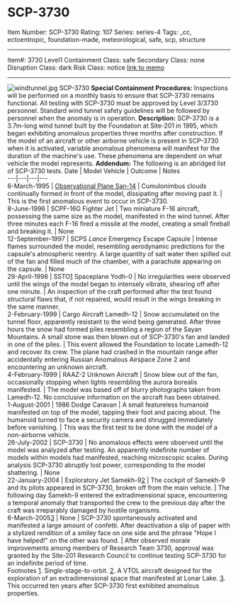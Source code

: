 # SCP-3730
Item Number: SCP-3730
Rating: 107
Series: series-4
Tags: _cc, ectoentropic, foundation-made, meteorological, safe, scp, structure

---

Item#: 3730
Level1
Containment Class:
safe
Secondary Class:
none
Disruption Class:
dark
Risk Class:
notice
[link to memo](/classification-committee-memo)  

* * *
![windtunnel.jpg](https://scp-wiki.wdfiles.com/local--files/scp-3730/windtunnel.jpg)
SCP-3730
**Special Containment Procedures:** Inspections will be performed on a monthly basis to ensure that SCP-3730 remains functional. All testing with SCP-3730 must be approved by Level 3/3730 personnel. Standard wind tunnel safety guidelines will be followed by personnel when the anomaly is in operation.
**Description:** SCP-3730 is a 3.7m-long wind tunnel built by the Foundation at Site-201 in 1995, which began exhibiting anomalous properties three months after construction. If the model of an aircraft or other airborne vehicle is present in SCP-3730 when it is activated, variable anomalous phenomena will manifest for the duration of the machine's use. These phenomena are dependent on what vehicle the model represents.
**Addendum:** The following is an abridged list of SCP-3730 tests.
Date | Model Vehicle | Outcome | Notes  
---|---|---|---  
6-March-1995 | [Observational Plane San-14](http://www.scp-wiki.net/scp-3920) | Cumulonimbus clouds continually formed in front of the model, dissipating after moving past it. | This is the first anomalous event to occur in SCP-3730.  
8-June-1996 | SCPF-16G Fighter Jet | Two miniature F-16 aircraft, possessing the same size as the model, manifested in the wind tunnel. After three minutes each F-16 fired a missile at the model, creating a small fireball and breaking it. | None  
12-September-1997 | SCPS _Lance_ Emergency Escape Capsule | Intense flames surrounded the model, resembling aerodynamic predictions for the capsule's atmospheric reentry. A large quantity of salt water then spilled out of the fan and filled much of the chamber, with a parachute appearing on the capsule. | None  
29-April-1998 | SSTO[1](javascript:;) Spaceplane Yodh-0 | No irregularities were observed until the wings of the model began to intensely vibrate, shearing off after one minute. | An inspection of the craft performed after the test found structural flaws that, if not repaired, would result in the wings breaking in the same manner.  
2-February-1999 | Cargo Aircraft Lamedh-12 | Snow accumulated on the tunnel floor, apparently resistant to the wind being generated. After three hours the snow had formed piles resembling a region of the Sayan Mountains. A small stone was then blown out of SCP-3730's fan and landed in one of the piles. | This event allowed the Foundation to locate Lamedh-12 and recover its crew. The plane had crashed in the mountain range after accidentally entering Russian Anomalous Airspace Zone 2 and encountering an unknown aircraft.  
4-February-1999 | RAAZ-2 Unknown Aircraft | Snow blew out of the fan, occasionally stopping when lights resembling the aurora borealis manifested. | The model was based off of blurry photographs taken from Lamedh-12. No conclusive information on the aircraft has been obtained.  
1-August-2001 | 1986 Dodge Caravan | A small featureless humanoid manifested on top of the model, tapping their foot and pacing about. The humanoid turned to face a security camera and shrugged immediately before vanishing. | This was the first test to be done with the model of a non-airborne vehicle.  
26-July-2002 | SCP-3730 | No anomalous effects were observed until the model was analyzed after testing. An apparently indefinite number of models within models had manifested, reaching microscopic scales. During analysis SCP-3730 abruptly lost power, corresponding to the model shattering. | None  
22-January-2004 | Exploratory Jet Samekh-9[2](javascript:;) | The cockpit of Samekh-9 and its pilots appeared in SCP-3730, broken off from the main vehicle. | The following day Samekh-9 entered the extradimensional space, encountering a temporal anomaly that transported the crew to the previous day after the craft was irreparably damaged by hostile organisms.  
6-March-2005[3](javascript:;) | None | SCP-3730 spontaneously activated and manifested a large amount of confetti. After deactivation a slip of paper with a stylized rendition of a smiley face on one side and the phrase "Hope I have helped!" on the other was found. | After observed morale improvements among members of Research Team 3730, approval was granted by the Site-201 Research Council to continue testing SCP-3730 for an indefinite period of time.  
Footnotes
[1](javascript:;). Single-stage-to-orbit.
[2](javascript:;). A VTOL aircraft designed for the exploration of an extradimensional space that manifested at Lonar Lake.
[3](javascript:;). This occurred ten years after SCP-3730 first exhibited anomalous properties.